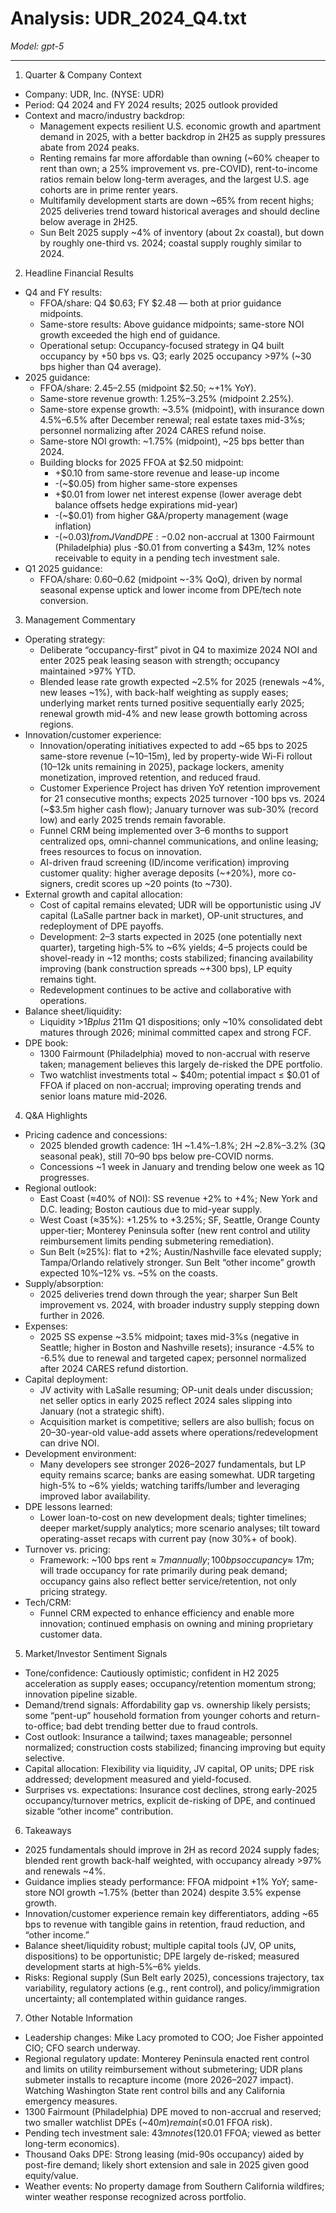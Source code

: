 # Analysis: UDR_2024_Q4.txt

*Model: gpt-5*

---

1) Quarter & Company Context
- Company: UDR, Inc. (NYSE: UDR)
- Period: Q4 2024 and FY 2024 results; 2025 outlook provided
- Context and macro/industry backdrop:
  - Management expects resilient U.S. economic growth and apartment demand in 2025, with a better backdrop in 2H25 as supply pressures abate from 2024 peaks.
  - Renting remains far more affordable than owning (~60% cheaper to rent than own; a 25% improvement vs. pre-COVID), rent-to-income ratios remain below long-term averages, and the largest U.S. age cohorts are in prime renter years.
  - Multifamily development starts are down ~65% from recent highs; 2025 deliveries trend toward historical averages and should decline below average in 2H25.
  - Sun Belt 2025 supply ~4% of inventory (about 2x coastal), but down by roughly one-third vs. 2024; coastal supply roughly similar to 2024.

2) Headline Financial Results
- Q4 and FY results:
  - FFOA/share: Q4 $0.63; FY $2.48 — both at prior guidance midpoints.
  - Same-store results: Above guidance midpoints; same-store NOI growth exceeded the high end of guidance.
  - Operational setup: Occupancy-focused strategy in Q4 built occupancy by +50 bps vs. Q3; early 2025 occupancy >97% (~30 bps higher than Q4 average).
- 2025 guidance:
  - FFOA/share: $2.45–$2.55 (midpoint $2.50; ~+1% YoY).
  - Same-store revenue growth: 1.25%–3.25% (midpoint 2.25%).
  - Same-store expense growth: ~3.5% (midpoint), with insurance down 4.5%–6.5% after December renewal; real estate taxes mid-3%s; personnel normalizing after 2024 CARES refund noise.
  - Same-store NOI growth: ~1.75% (midpoint), ~25 bps better than 2024.
  - Building blocks for 2025 FFOA at $2.50 midpoint: 
    - +$0.10 from same-store revenue and lease-up income
    - -(~$0.05) from higher same-store expenses
    - +$0.01 from lower net interest expense (lower average debt balance offsets hedge expirations mid-year)
    - -(~$0.01) from higher G&A/property management (wage inflation)
    - -(~$0.03) from JV and DPE: -$0.02 non-accrual at 1300 Fairmount (Philadelphia) plus -$0.01 from converting a $43m, 12% notes receivable to equity in a pending tech investment sale.
- Q1 2025 guidance:
  - FFOA/share: $0.60–$0.62 (midpoint ~-3% QoQ), driven by normal seasonal expense uptick and lower income from DPE/tech note conversion.

3) Management Commentary
- Operating strategy:
  - Deliberate “occupancy-first” pivot in Q4 to maximize 2024 NOI and enter 2025 peak leasing season with strength; occupancy maintained >97% YTD.
  - Blended lease rate growth expected ~2.5% for 2025 (renewals ~4%, new leases ~1%), with back-half weighting as supply eases; underlying market rents turned positive sequentially early 2025; renewal growth mid-4% and new lease growth bottoming across regions.
- Innovation/customer experience:
  - Innovation/operating initiatives expected to add ~65 bps to 2025 same-store revenue (~$10–$15m), led by property-wide Wi-Fi rollout (10–12k units remaining in 2025), package lockers, amenity monetization, improved retention, and reduced fraud.
  - Customer Experience Project has driven YoY retention improvement for 21 consecutive months; expects 2025 turnover -100 bps vs. 2024 (~$3.5m higher cash flow); January turnover was sub-30% (record low) and early 2025 trends remain favorable.
  - Funnel CRM being implemented over 3–6 months to support centralized ops, omni-channel communications, and online leasing; frees resources to focus on innovation.
  - AI-driven fraud screening (ID/income verification) improving customer quality: higher average deposits (~+20%), more co-signers, credit scores up ~20 points (to ~730).
- External growth and capital allocation:
  - Cost of capital remains elevated; UDR will be opportunistic using JV capital (LaSalle partner back in market), OP-unit structures, and redeployment of DPE payoffs.
  - Development: 2–3 starts expected in 2025 (one potentially next quarter), targeting high-5% to ~6% yields; 4–5 projects could be shovel-ready in ~12 months; costs stabilized; financing availability improving (bank construction spreads ~+300 bps), LP equity remains tight.
  - Redevelopment continues to be active and collaborative with operations.
- Balance sheet/liquidity:
  - Liquidity >$1B plus ~$211m Q1 dispositions; only ~10% consolidated debt matures through 2026; minimal committed capex and strong FCF.
- DPE book:
  - 1300 Fairmount (Philadelphia) moved to non-accrual with reserve taken; management believes this largely de-risked the DPE portfolio.
  - Two watchlist investments total ~ $40m; potential impact ≤ $0.01 of FFOA if placed on non-accrual; improving operating trends and senior loans mature mid-2026.

4) Q&A Highlights
- Pricing cadence and concessions:
  - 2025 blended growth cadence: 1H ~1.4%–1.8%; 2H ~2.8%–3.2% (3Q seasonal peak), still 70–90 bps below pre-COVID norms.
  - Concessions ~1 week in January and trending below one week as 1Q progresses.
- Regional outlook:
  - East Coast (≈40% of NOI): SS revenue +2% to +4%; New York and D.C. leading; Boston cautious due to mid-year supply.
  - West Coast (≈35%): +1.25% to +3.25%; SF, Seattle, Orange County upper-tier; Monterey Peninsula softer (new rent control and utility reimbursement limits pending submetering remediation).
  - Sun Belt (≈25%): flat to +2%; Austin/Nashville face elevated supply; Tampa/Orlando relatively stronger. Sun Belt “other income” growth expected 10%–12% vs. ~5% on the coasts.
- Supply/absorption:
  - 2025 deliveries trend down through the year; sharper Sun Belt improvement vs. 2024, with broader industry supply stepping down further in 2026.
- Expenses:
  - 2025 SS expense ~3.5% midpoint; taxes mid-3%s (negative in Seattle; higher in Boston and Nashville resets); insurance -4.5% to -6.5% due to renewal and targeted capex; personnel normalized after 2024 CARES refund distortion.
- Capital deployment:
  - JV activity with LaSalle resuming; OP-unit deals under discussion; net seller optics in early 2025 reflect 2024 sales slipping into January (not a strategic shift).
  - Acquisition market is competitive; sellers are also bullish; focus on 20–30-year-old value-add assets where operations/redevelopment can drive NOI.
- Development environment:
  - Many developers see stronger 2026–2027 fundamentals, but LP equity remains scarce; banks are easing somewhat. UDR targeting high-5% to ~6% yields; watching tariffs/lumber and leveraging improved labor availability.
- DPE lessons learned:
  - Lower loan-to-cost on new development deals; tighter timelines; deeper market/supply analytics; more scenario analyses; tilt toward operating-asset recaps with current pay (now 30%+ of book).
- Turnover vs. pricing:
  - Framework: ~100 bps rent ≈ $7m annually; 100 bps occupancy ≈ ~$17m; will trade occupancy for rate primarily during peak demand; occupancy gains also reflect better service/retention, not only pricing strategy.
- Tech/CRM:
  - Funnel CRM expected to enhance efficiency and enable more innovation; continued emphasis on owning and mining proprietary customer data.

5) Market/Investor Sentiment Signals
- Tone/confidence: Cautiously optimistic; confident in H2 2025 acceleration as supply eases; occupancy/retention momentum strong; innovation pipeline sizable.
- Demand/trend signals: Affordability gap vs. ownership likely persists; some “pent-up” household formation from younger cohorts and return-to-office; bad debt trending better due to fraud controls.
- Cost outlook: Insurance a tailwind; taxes manageable; personnel normalized; construction costs stabilized; financing improving but equity selective.
- Capital allocation: Flexibility via liquidity, JV capital, OP units; DPE risk addressed; development measured and yield-focused.
- Surprises vs. expectations: Insurance cost declines, strong early-2025 occupancy/turnover metrics, explicit de-risking of DPE, and continued sizable “other income” contribution.

6) Takeaways
- 2025 fundamentals should improve in 2H as record 2024 supply fades; blended rent growth back-half weighted, with occupancy already >97% and renewals ~4%.
- Guidance implies steady performance: FFOA midpoint +1% YoY; same-store NOI growth ~1.75% (better than 2024) despite 3.5% expense growth.
- Innovation/customer experience remain key differentiators, adding ~65 bps to revenue with tangible gains in retention, fraud reduction, and “other income.”
- Balance sheet/liquidity robust; multiple capital tools (JV, OP units, dispositions) to be opportunistic; DPE largely de-risked; measured development starts at high-5%–6% yields.
- Risks: Regional supply (Sun Belt early 2025), concessions trajectory, tax variability, regulatory actions (e.g., rent control), and policy/immigration uncertainty; all contemplated within guidance ranges.

7) Other Notable Information
- Leadership changes: Mike Lacy promoted to COO; Joe Fisher appointed CIO; CFO search underway.
- Regional regulatory update: Monterey Peninsula enacted rent control and limits on utility reimbursement without submetering; UDR plans submeter installs to recapture income (more 2026–2027 impact). Watching Washington State rent control bills and any California emergency measures.
- 1300 Fairmount (Philadelphia) DPE moved to non-accrual and reserved; two smaller watchlist DPEs (~$40m) remain (≤$0.01 FFOA risk).
- Pending tech investment sale: $43m notes (12% interest) likely to convert to equity (near-term -$0.01 FFOA; viewed as better long-term economics).
- Thousand Oaks DPE: Strong leasing (mid-90s occupancy) aided by post-fire demand; likely short extension and sale in 2025 given good equity/value.
- Weather events: No property damage from Southern California wildfires; winter weather response recognized across portfolio.